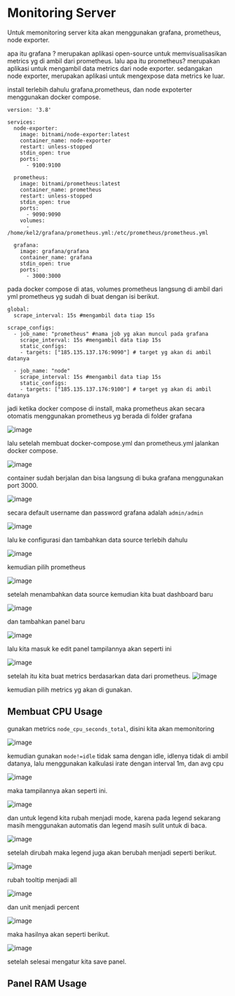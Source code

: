 <h1> Monitoring Server </h1>

Untuk memonitoring server kita akan menggunakan grafana, prometheus, node exporter.

apa itu grafana ? merupakan aplikasi open-source untuk memvisualisasikan metrics yg di ambil dari prometheus.
lalu apa itu prometheus? merupakan aplikasi untuk mengambil data metrics dari node exporter. 
sedangakan node exporter, merupakan aplikasi untuk mengexpose data metrics ke luar. 

install terlebih dahulu grafana,prometheus, dan node expoterter menggunakan docker compose. 


```shell
version: '3.8'
   
services:
  node-exporter:
    image: bitnami/node-exporter:latest
    container_name: node-exporter
    restart: unless-stopped
    stdin_open: true
    ports:
      - 9100:9100

  prometheus:
    image: bitnami/prometheus:latest
    container_name: prometheus
    restart: unless-stopped
    stdin_open: true
    ports:
      - 9090:9090
    volumes:
      - /home/kel2/grafana/prometheus.yml:/etc/prometheus/prometheus.yml

  grafana:
    image: grafana/grafana
    container_name: grafana
    stdin_open: true
    ports:
      - 3000:3000

```

pada docker compose di atas, volumes prometheus langsung di ambil dari yml prometheus yg sudah di buat dengan isi berikut. 



```shell
global:
  scrape_interval: 15s #mengambil data tiap 15s

scrape_configs:
  - job_name: "prometheus" #nama job yg akan muncul pada grafana
    scrape_interval: 15s #mengambil data tiap 15s
    static_configs:
    - targets: ["185.135.137.176:9090"] # target yg akan di ambil datanya

  - job_name: "node"
    scrape_interval: 15s #mengambil data tiap 15s
    static_configs:
    - targets: ["185.135.137.176:9100"] # target yg akan di ambil datanya

```

jadi ketika docker compose di install, maka prometheus akan secara otomatis menggunakan prometheus yg berada di folder grafana


![image](https://user-images.githubusercontent.com/56806850/207483361-4466d6f2-3af0-4d79-a2da-e56b01acfaf9.png)

lalu setelah membuat docker-compose.yml dan prometheus.yml jalankan docker compose. 


![image](https://user-images.githubusercontent.com/56806850/207483484-90d43a06-77f1-41a3-963b-93635b3560f6.png)

container sudah berjalan dan bisa langsung di buka grafana menggunakan port 3000.

![image](https://user-images.githubusercontent.com/56806850/207483592-cdff3bfc-6dfd-4daf-8184-7ebdc31f11cf.png)


secara default username dan password grafana adalah `admin/admin` 

![image](https://user-images.githubusercontent.com/56806850/207483852-dcbbe606-f51c-4a1c-b994-9a48f62c0c1d.png)

lalu ke configurasi dan tambahkan data source terlebih dahulu

![image](https://user-images.githubusercontent.com/56806850/207484068-1c48ded2-ce45-4f30-8bb2-6da399e86c20.png)

kemudian pilih prometheus 

![image](https://user-images.githubusercontent.com/56806850/207484198-7c4d1b29-8692-4910-962b-e16556717929.png)

setelah menambahkan data source kemudian kita buat dashboard baru 

![image](https://user-images.githubusercontent.com/56806850/207484468-bad521bc-4092-4380-813b-73f0c2715ea5.png)

dan tambahkan panel baru 

![image](https://user-images.githubusercontent.com/56806850/207484678-e72a3913-e728-471a-bd7d-300b2b266349.png)

lalu kita masuk ke edit panel tampilannya akan seperti ini 

![image](https://user-images.githubusercontent.com/56806850/207484727-3179b5c5-faac-4888-bf55-570d19056b81.png)


setelah itu kita buat metrics berdasarkan data dari prometheus.
![image](https://user-images.githubusercontent.com/56806850/207484787-ed5b29c8-c71c-4c4b-bf8b-a2aaf7e7f448.png)

kemudian pilih metrics yg akan di gunakan.


<h2> Membuat CPU Usage </h2>

gunakan metrics `node_cpu_seconds_total`, disini kita akan memonitoring

![image](https://user-images.githubusercontent.com/56806850/207484907-c88d1885-22cc-4749-87be-7eb574daef2e.png)


kemudian gunakan `mode!=idle`  tidak sama dengan idle, idlenya tidak di ambil datanya, lalu menggunakan kalkulasi irate dengan interval 1m, dan avg cpu


![image](https://user-images.githubusercontent.com/56806850/207486469-c2b2f990-3e3f-441b-826a-754df61cc910.png)

maka tampilannya akan seperti ini. 

![image](https://user-images.githubusercontent.com/56806850/207486553-2d81e6b2-b665-4980-be73-40eebea0f047.png)

dan untuk legend kita rubah menjadi mode, karena pada legend sekarang masih menggunakan automatis dan legend masih sulit untuk di baca.

![image](https://user-images.githubusercontent.com/56806850/207486657-67c3ea28-f858-42f9-9598-2113f6300339.png)

setelah dirubah maka legend juga akan berubah menjadi seperti berikut. 


![image](https://user-images.githubusercontent.com/56806850/207486690-0b89d392-6bc8-4792-8685-f2620219cb46.png)

rubah tooltip menjadi all

![image](https://user-images.githubusercontent.com/56806850/207486741-499ad2a0-fd4f-4cc8-b46b-db2ca0ccba8e.png)

dan unit menjadi percent 

![image](https://user-images.githubusercontent.com/56806850/207486805-b1418d63-d28e-4899-8860-27e7218cc2ed.png)

maka hasilnya akan seperti berikut. 

![image](https://user-images.githubusercontent.com/56806850/207486856-06aebb07-7657-4664-926d-0e24ca63c4d6.png)


setelah selesai mengatur kita save panel.

<h2> Panel RAM Usage </h2> 




